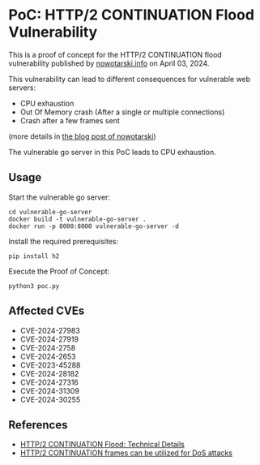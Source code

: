 # PoC: HTTP/2 CONTINUATION Flood Vulnerability
This is a proof of concept for the HTTP/2 CONTINUATION flood vulnerability published by 
[nowotarski.info](https://nowotarski.info/) on April 03, 2024.  

This vulnerability can lead to different consequences for vulnerable web servers:
- CPU exhaustion
- Out Of Memory crash (After a single or multiple connections)
- Crash after a few frames sent  

(more details in [the blog post of nowotarski](
https://nowotarski.info/http2-continuation-flood-technical-details/))

The vulnerable go server in this PoC leads to CPU exhaustion. 

## Usage
Start the vulnerable go server:
```shell
cd vulnerable-go-server
docker build -t vulnerable-go-server .
docker run -p 8000:8000 vulnerable-go-server -d
```

Install the required prerequisites:
```shell
pip install h2
```

Execute the Proof of Concept:
```shell
python3 poc.py
```

## Affected CVEs
- CVE-2024-27983
- CVE-2024-27919
- CVE-2024-2758
- CVE-2024-2653
- CVE-2023-45288
- CVE-2024-28182
- CVE-2024-27316
- CVE-2024-31309
- CVE-2024-30255

## References
- [HTTP/2 CONTINUATION Flood: Technical Details](https://nowotarski.info/http2-continuation-flood-technical-details/)
- [HTTP/2 CONTINUATION frames can be utilized for DoS attacks](https://kb.cert.org/vuls/id/421644)
